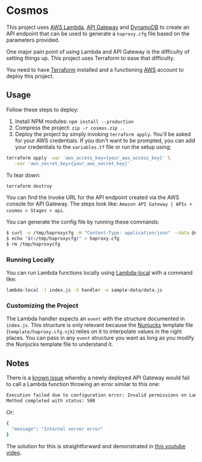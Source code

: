 # Cosmos

This project uses [AWS Lambda](https://aws.amazon.com/lambda/), [API Gateway](https://aws.amazon.com/api-gateway/) and [DynamoDB](https://aws.amazon.com/dynamodb/) to create an API endpoint that can be used to generate a `haproxy.cfg` file based on the parameters provided.

One major pain point of using Lambda and API Gateway is the difficulty of setting things up. This project uses Terraform to ease that difficulty.

You need to have [Terraform](https://www.terraform.io/) installed and a functioning [AWS](https://aws.amazon.com/) account to deploy this project.

## Usage

Follow these steps to deploy:

1. Install NPM modules: `npm install --production`
2. Compress the project: `zip -r cosmos.zip .`.
3. Deploy the project by simply invoking `terraform apply`. You'll be asked for your AWS credentials. If you don't want to be prompted, you can add your credentials to the `variables.tf` file or run the setup using:
```bash
terraform apply -var 'aws_access_key={your_aws_access_key}' \
   -var 'aws_secret_key={your_aws_secret_key}'
```

To tear down:
```bash
terraform destroy
```

You can find the Invoke URL for the API endpoint created via the AWS console for API Gateway. The steps look like: `Amazon API Gateway | APIs > cosmos > Stages > api`.

You can generate the config file by running these commands:
```bash
$ curl -o /tmp/haproxycfg -H "Content-Type: application/json" --data @sample-data/data.json <invoke_url>/generate
$ echo "$(</tmp/haproxycfg)" > haproxy.cfg
$ rm /tmp/haproxycfg
```

### Running Locally

You can run Lambda functions locally using [Lambda-local](https://github.com/ashiina/lambda-local) with a command like:
```bash
lambda-local -l index.js -h handler -e sample-data/data.js
```

### Customizing the Project

The Lambda handler expects an `event` with the structure documented in `index.js`. This structure is only relevant because the [Nunjucks](https://github.com/mozilla/nunjucks) template file (`template/haproxy.cfg.njk`) relies on it to interpolate values in the right places. You can pass in any `event` structure you want as long as you modify the Nunjucks template file to understand it.

## Notes

There is a [known issue](https://forums.aws.amazon.com/message.jspa?messageID=678324) whereby a newly deployed API Gateway would fail to call a Lambda function throwing an error similar to this one:
```bash
Execution failed due to configuration error: Invalid permissions on Lambda function
Method completed with status: 500
```
Or:
```bash
{
  "message": "Internal server error"
}
```
The solution for this is straightforward and demonstrated in [this youtube video](https://www.youtube.com/watch?v=H4LM_jw5zzs).
